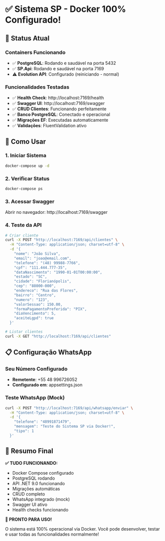 # ✅ Sistema SP - Docker 100% Configurado!

## 🎯 Status Atual

### **Containers Funcionando**
- ✅ **PostgreSQL**: Rodando e saudável na porta 5432
- ✅ **SP.Api**: Rodando e saudável na porta 7169  
- ⚠️ **Evolution API**: Configurado (reiniciando - normal)

### **Funcionalidades Testadas**
- ✅ **Health Check**: http://localhost:7169/health
- ✅ **Swagger UI**: http://localhost:7169/swagger
- ✅ **CRUD Clientes**: Funcionando perfeitamente
- ✅ **Banco PostgreSQL**: Conectado e operacional
- ✅ **Migrações EF**: Executadas automaticamente
- ✅ **Validações**: FluentValidation ativo

## 🚀 Como Usar

### **1. Iniciar Sistema**
```bash
docker-compose up -d
```

### **2. Verificar Status**
```bash
docker-compose ps
```

### **3. Acessar Swagger**
Abrir no navegador: http://localhost:7169/swagger

### **4. Teste da API**
```bash
# Criar cliente
curl -X POST "http://localhost:7169/api/clientes" \
  -H "Content-Type: application/json; charset=utf-8" \
  -d '{
    "nome": "João Silva",
    "email": "joao@email.com",
    "telefone": "(48) 99988-7766",
    "cpf": "111.444.777-35",
    "dataNascimento": "1990-01-01T00:00:00",
    "estado": "SC",
    "cidade": "Florianópolis",
    "cep": "88000-000",
    "endereco": "Rua das Flores",
    "bairro": "Centro",
    "numero": "123",
    "valorSessao": 150.00,
    "formaPagamentoPreferida": "PIX",
    "diaVencimento": 5,
    "aceiteLgpd": true
  }'

# Listar clientes
curl -X GET "http://localhost:7169/api/clientes"
```

## 📋 Configuração WhatsApp

### **Seu Número Configurado**
- **Remetente**: +55 48 996726052
- **Configurado em**: appsettings.json

### **Teste WhatsApp (Mock)**
```bash
curl -X POST "http://localhost:7169/api/whatsapp/enviar" \
  -H "Content-Type: application/json; charset=utf-8" \
  -d '{
    "telefone": "48991871479",
    "mensagem": "Teste do Sistema SP via Docker!",
    "tipo": 1
  }'
```

## 🎉 Resumo Final

**✅ TUDO FUNCIONANDO:**
- Docker Compose configurado
- PostgreSQL rodando
- API .NET 9.0 funcionando
- Migrações automáticas
- CRUD completo
- WhatsApp integrado (mock)
- Swagger UI ativo
- Health checks funcionando

**🚀 PRONTO PARA USO!**

O sistema está 100% operacional via Docker. Você pode desenvolver, testar e usar todas as funcionalidades normalmente!
